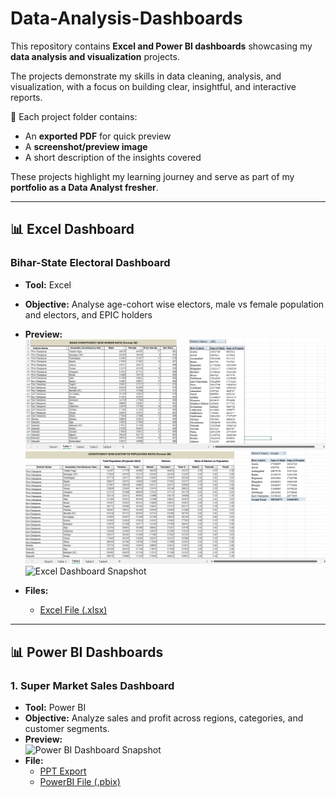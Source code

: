 # Data-Analysis-Dashboards
This repository contains **Excel and Power BI dashboards** showcasing my **data analysis and visualization** projects.

The projects demonstrate my skills in data cleaning, analysis, and visualization, with a focus on building clear, insightful, and interactive reports.  

📌 Each project folder contains:  
- An **exported PDF** for quick preview 
- A **screenshot/preview image**  
- A short description of the insights covered  

These projects highlight my learning journey and serve as part of my **portfolio as a Data Analyst fresher**.  

--------------------------------------------------------------------------------------------------------------------------------------------------------------------

## 📊 Excel Dashboard

### Bihar-State Electoral Dashboard
- **Tool:** Excel  
- **Objective:** Analyse age-cohort wise electors, male vs female population and electors, and EPIC holders 
- **Preview:**  
  ![Excel Dashboard Snapshot](Excel-Dashboard/Data-Table1-with-Pivot-Table.png)
  ![Excel Dashboard Snapshot](Excel-Dashboard/Data-Table2-with-Pivot-Table.png)
  ![Excel Dashboard Snapshot](Excel-Dashboard/Excel-Dashboard.png)  

  
- **Files:**  
  - [Excel File (.xlsx)](Excel-Dashboard/Bihar-State-Electoral-Dashboard.xlsx)  

--------------------------------------------------------------------------------------------------------------------------------------------------------------------

## 📊 Power BI Dashboards

### 1. Super Market Sales Dashboard
- **Tool:** Power BI  
- **Objective:** Analyze sales and profit across regions, categories, and customer segments.  
- **Preview:**  
  ![Power BI Dashboard Snapshot](PowerBI-Dashboard/PowerBI-Dashboard.png)  
- **File:**  
  - [PPT Export](PowerBI-Dashboard/Super-Market-Dashboard-Presentation.pptx)
  - [PowerBI File (.pbix)](PowerBI-Dashboard/Super-Market-Sales-Analysis-Dashboard.pbix)

